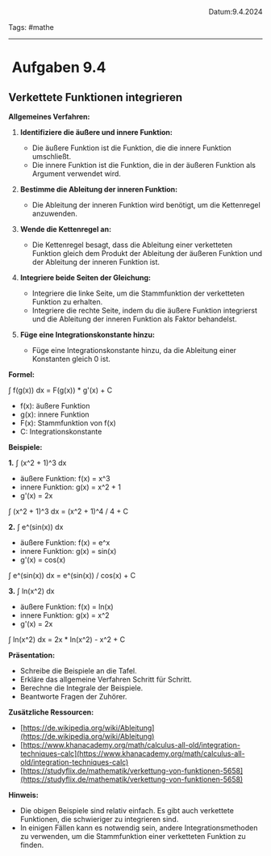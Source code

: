 <p align="right">Datum:9.4.2024</p>

Tags: #mathe 

---

#  Aufgaben 9.4
## **Verkettete Funktionen integrieren**

**Allgemeines Verfahren:**

1. **Identifiziere die äußere und innere Funktion:** 
    - Die äußere Funktion ist die Funktion, die die innere Funktion umschließt.
    - Die innere Funktion ist die Funktion, die in der äußeren Funktion als Argument verwendet wird.

2. **Bestimme die Ableitung der inneren Funktion:**
    - Die Ableitung der inneren Funktion wird benötigt, um die Kettenregel anzuwenden.

3. **Wende die Kettenregel an:**
    - Die Kettenregel besagt, dass die Ableitung einer verketteten Funktion gleich dem Produkt der Ableitung der äußeren Funktion und der Ableitung der inneren Funktion ist.

4. **Integriere beide Seiten der Gleichung:**
    - Integriere die linke Seite, um die Stammfunktion der verketteten Funktion zu erhalten.
    - Integriere die rechte Seite, indem du die äußere Funktion integrierst und die Ableitung der inneren Funktion als Faktor behandelst.

5. **Füge eine Integrationskonstante hinzu:**
    - Füge eine Integrationskonstante hinzu, da die Ableitung einer Konstanten gleich 0 ist.

**Formel:**

∫ f(g(x)) dx = F(g(x)) * g'(x) + C

- f(x): äußere Funktion
- g(x): innere Funktion
- F(x): Stammfunktion von f(x)
- C: Integrationskonstante

**Beispiele:**

**1.** ∫ (x^2 + 1)^3 dx

- äußere Funktion: f(x) = x^3
- innere Funktion: g(x) = x^2 + 1
- g'(x) = 2x

∫ (x^2 + 1)^3 dx = (x^2 + 1)^4 / 4 + C

**2.** ∫ e^(sin(x)) dx

- äußere Funktion: f(x) = e^x
- innere Funktion: g(x) = sin(x)
- g'(x) = cos(x)

∫ e^(sin(x)) dx = e^(sin(x)) / cos(x) + C

**3.** ∫ ln(x^2) dx

- äußere Funktion: f(x) = ln(x)
- innere Funktion: g(x) = x^2
- g'(x) = 2x

∫ ln(x^2) dx = 2x * ln(x^2) - x^2 + C

**Präsentation:**

- Schreibe die Beispiele an die Tafel.
- Erkläre das allgemeine Verfahren Schritt für Schritt.
- Berechne die Integrale der Beispiele.
- Beantworte Fragen der Zuhörer.

**Zusätzliche Ressourcen:**

- [https://de.wikipedia.org/wiki/Ableitung](https://de.wikipedia.org/wiki/Ableitung)
- [https://www.khanacademy.org/math/calculus-all-old/integration-techniques-calc](https://www.khanacademy.org/math/calculus-all-old/integration-techniques-calc)
- [https://studyflix.de/mathematik/verkettung-von-funktionen-5658](https://studyflix.de/mathematik/verkettung-von-funktionen-5658)

**Hinweis:**

- Die obigen Beispiele sind relativ einfach. Es gibt auch verkettete Funktionen, die schwieriger zu integrieren sind.
- In einigen Fällen kann es notwendig sein, andere Integrationsmethoden zu verwenden, um die Stammfunktion einer verketteten Funktion zu finden.